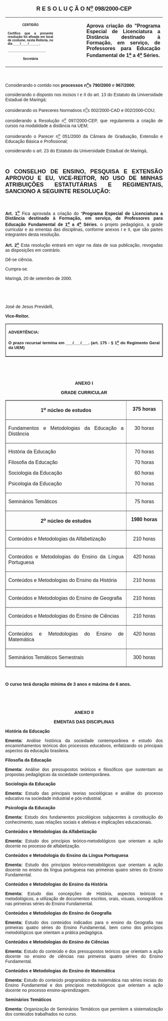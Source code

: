 <BODY LINK="#0000ff" VLINK="#800080">

<B><FONT FACE="Arial" SIZE=4><P ALIGN="CENTER">R E S O L U &Ccedil; &Atilde; O N<U><SUP>o</U></SUP> 098/2000-CEP</P></B></FONT>
<TABLE CELLSPACING=0 BORDER=0 CELLPADDING=7 WIDTH=621>
<TR><TD WIDTH="32%" VALIGN="TOP">
<P ALIGN="CENTER"><B><FONT FACE="Arial" SIZE=1>CERTID&Atilde;O</P>
<P ALIGN="JUSTIFY">Certifico que a presente resolu&ccedil;&atilde;o foi afixada em local de costume, nesta Reitoria, no dia ____/____/______.</P>
<P ALIGN="JUSTIFY">______________________</P>
<P ALIGN="CENTER">Secret&aacute;ria</B></FONT></TD>
<TD WIDTH="18%" VALIGN="TOP">
<P>&nbsp;</TD>
<TD WIDTH="50%" VALIGN="TOP">
<B><FONT FACE="Arial"><P ALIGN="JUSTIFY">Aprova cria&ccedil;&atilde;o do "Programa Especial de Licenciatura a Dist&acirc;ncia destinado &agrave; Forma&ccedil;&atilde;o, em servi&ccedil;o, de Professores para Educa&ccedil;&atilde;o Fundamental de 1<U><SUP>a</U></SUP> a 4<U><SUP>a</U></SUP> S&eacute;ries.</B></FONT></TD>
</TR>
</TABLE>

<FONT FACE="Arial"><P ALIGN="JUSTIFY">&nbsp;</P>
<P ALIGN="JUSTIFY">&#9;Considerando o contido nos <B>processos n<U><SUP>o</U>s</SUP> 790/2000</B> e <B>967/2000</B>;</P>
<P ALIGN="JUSTIFY">&#9;considerando o disposto nos incisos I e II do art. 13 do Estatuto da Universidade Estadual de Maring&aacute;;</P>
<P ALIGN="JUSTIFY">&#9;considerando os Pareceres Normativos n<U><SUP>o</U>s</SUP> 002/2000-CAD e 002/2000-COU;</P>
<P ALIGN="JUSTIFY">&#9;considerando a Resolu&ccedil;&atilde;o n<U><SUP>o</U></SUP> 097/2000-CEP, que regulamenta a cria&ccedil;&atilde;o de cursos na modalidade a dist&acirc;ncia na UEM;</P>
<P ALIGN="JUSTIFY">&#9;considerando o Parecer n<U><SUP>o</U></SUP> 051/2000 da C&acirc;mara de Gradua&ccedil;&atilde;o, Extens&atilde;o e Educa&ccedil;&atilde;o B&aacute;sica e Profissional;</P>
<P ALIGN="JUSTIFY">&#9;considerando o art. 23 do Estatuto da Universidade Estadual de Maring&aacute;,</P>
<P ALIGN="JUSTIFY">&nbsp;</P>
</FONT><B><FONT FACE="Arial" SIZE=4><P ALIGN="JUSTIFY">O CONSELHO DE ENSINO, PESQUISA E EXTENS&Atilde;O APROVOU E EU, VICE-REITOR, NO USO DE MINHAS ATRIBUI&Ccedil;&Otilde;ES ESTATUT&Aacute;RIAS E REGIMENTAIS, SANCIONO A SEGUINTE RESOLU&Ccedil;&Atilde;O:</P>
</FONT><FONT FACE="Arial"><P ALIGN="JUSTIFY">&nbsp;</P>
<P ALIGN="JUSTIFY">Art. 1<U><SUP>o</B></U></SUP> Fica aprovada a cria&ccedil;&atilde;o do "<B>Programa Especial de Licenciatura a Dist&acirc;ncia destinado &agrave; Forma&ccedil;&atilde;o, em servi&ccedil;o, de Professores para Educa&ccedil;&atilde;o Fundamental de 1<U><SUP>a</U></SUP> a 4<U><SUP>a</U></SUP> S&eacute;ries</B>, o projeto pedag&oacute;gico, a grade curricular e as ementas das disciplinas, conforme anexos I e II, que s&atilde;o partes integrantes desta resolu&ccedil;&atilde;o.</P>
<P ALIGN="JUSTIFY">&#9;<B>Art. 2<U><SUP>o</U></SUP> </B>Esta resolu&ccedil;&atilde;o entrar&aacute; em vigor na data de sua publica&ccedil;&atilde;o, revogadas as disposi&ccedil;&otilde;es em contr&aacute;rio.</P>
<P ALIGN="JUSTIFY">&#9;D&ecirc;-se ci&ecirc;ncia.</P>
<P ALIGN="JUSTIFY">&#9;Cumpra-se.</P>
<P ALIGN="JUSTIFY">Maring&aacute;, 20 de setembro de 2000.</P>
<P ALIGN="JUSTIFY">&nbsp;</P>
<P ALIGN="JUSTIFY">&nbsp;</P>
<P ALIGN="JUSTIFY">Jos&eacute; de Jesus Previdelli,</P>
<B><P ALIGN="JUSTIFY">Vice-Reitor.</P></B></FONT>
<TABLE BORDER CELLSPACING=1 CELLPADDING=4 WIDTH=212>
<TR><TD VALIGN="TOP">
<P ALIGN="JUSTIFY"><B><FONT FACE="Arial" SIZE=2>ADVERT&Ecirc;NCIA:</P>
<P ALIGN="JUSTIFY">O prazo recursal termina em ___/___/___. (art. 175 - § 1<U><SUP>o</U></SUP> do Regimento Geral da UEM)</B></FONT></TD>
</TR>
</TABLE>

<B><FONT FACE="Arial"><P ALIGN="JUSTIFY">&nbsp;</P>
</B><P>&nbsp;</P>
<B><P ALIGN="CENTER">ANEXO I</P>
<P ALIGN="CENTER">GRADE CURRICULAR</P></B></FONT>
<TABLE BORDER CELLSPACING=4 BORDERCOLOR="#808080" CELLPADDING=4 WIDTH=616>
<TR><TD WIDTH="77%" VALIGN="TOP">
<P ALIGN="CENTER"><B><FONT FACE="Arial">1<SUP>o</SUP> n&uacute;cleo de estudos</B></FONT></TD>
<TD WIDTH="23%" VALIGN="TOP">
<B><FONT FACE="Arial"><P ALIGN="CENTER">375 horas</B></FONT></TD>
</TR>
<TR><TD WIDTH="77%" VALIGN="TOP">
<FONT FACE="Arial"><P ALIGN="JUSTIFY">Fundamentos e Metodologias da Educa&ccedil;&atilde;o a Dist&acirc;ncia</FONT></TD>
<TD WIDTH="23%" VALIGN="TOP">
<FONT FACE="Arial"><P ALIGN="CENTER">30 horas</FONT></TD>
</TR>
<TR><TD WIDTH="77%" VALIGN="TOP">
<FONT FACE="Arial"><P ALIGN="JUSTIFY">Hist&oacute;ria da Educa&ccedil;&atilde;o </P>
<P ALIGN="JUSTIFY">Filosofia da Educa&ccedil;&atilde;o </P>
<P ALIGN="JUSTIFY">Sociologia da Educa&ccedil;&atilde;o </P>
<P ALIGN="JUSTIFY">Psicologia da Educa&ccedil;&atilde;o </FONT></TD>
<TD WIDTH="23%" VALIGN="TOP">
<FONT FACE="Arial"><P ALIGN="CENTER">70 horas</P>
<P ALIGN="CENTER">70 horas</P>
<P ALIGN="CENTER">60 horas</P>
<P ALIGN="CENTER">70 horas</FONT></TD>
</TR>
<TR><TD WIDTH="77%" VALIGN="TOP">
<FONT FACE="Arial"><P ALIGN="JUSTIFY">Semin&aacute;rios Tem&aacute;ticos</FONT></TD>
<TD WIDTH="23%" VALIGN="TOP">
<FONT FACE="Arial"><P ALIGN="CENTER">75 horas</FONT></TD>
</TR>
<TR><TD WIDTH="77%" VALIGN="TOP">
<B><FONT FACE="Arial"><P ALIGN="CENTER">2<SUP>o</SUP> n&uacute;cleo de estudos</B></FONT></TD>
<TD WIDTH="23%" VALIGN="TOP">
<B><FONT FACE="Arial"><P ALIGN="CENTER">1980 horas</B></FONT></TD>
</TR>
<TR><TD WIDTH="77%" VALIGN="TOP">
<FONT FACE="Arial"><P ALIGN="JUSTIFY">Conte&uacute;dos e Metodologias da Alfabetiza&ccedil;&atilde;o</FONT></TD>
<TD WIDTH="23%" VALIGN="TOP">
<FONT FACE="Arial"><P ALIGN="CENTER">210 horas</FONT></TD>
</TR>
<TR><TD WIDTH="77%" VALIGN="TOP">
<FONT FACE="Arial"><P ALIGN="JUSTIFY">Conte&uacute;dos e Metodologias do Ensino da L&iacute;ngua Portuguesa</FONT></TD>
<TD WIDTH="23%" VALIGN="TOP">
<FONT FACE="Arial"><P ALIGN="CENTER">420 horas</FONT></TD>
</TR>
<TR><TD WIDTH="77%" VALIGN="TOP">
<FONT FACE="Arial"><P ALIGN="JUSTIFY">Conte&uacute;dos e Metodologias do Ensino da Hist&oacute;ria</FONT></TD>
<TD WIDTH="23%" VALIGN="TOP">
<FONT FACE="Arial"><P ALIGN="CENTER">210 horas</FONT></TD>
</TR>
<TR><TD WIDTH="77%" VALIGN="TOP">
<FONT FACE="Arial"><P ALIGN="JUSTIFY">Conte&uacute;dos e Metodologias do Ensino de Geografia</FONT></TD>
<TD WIDTH="23%" VALIGN="TOP">
<FONT FACE="Arial"><P ALIGN="CENTER">210 horas</FONT></TD>
</TR>
<TR><TD WIDTH="77%" VALIGN="TOP">
<FONT FACE="Arial"><P ALIGN="JUSTIFY">Conte&uacute;dos e Metodologias do Ensino de Ci&ecirc;ncias</FONT></TD>
<TD WIDTH="23%" VALIGN="TOP">
<FONT FACE="Arial"><P ALIGN="CENTER">210 horas</FONT></TD>
</TR>
<TR><TD WIDTH="77%" VALIGN="TOP">
<FONT FACE="Arial"><P ALIGN="JUSTIFY">Conte&uacute;dos e Metodologias do Ensino de Matem&aacute;tica</FONT></TD>
<TD WIDTH="23%" VALIGN="TOP">
<FONT FACE="Arial"><P ALIGN="CENTER">420 horas</FONT></TD>
</TR>
<TR><TD WIDTH="77%" VALIGN="TOP">
<FONT FACE="Arial"><P ALIGN="JUSTIFY">Semin&aacute;rios Tem&aacute;ticos Semestrais</FONT></TD>
<TD WIDTH="23%" VALIGN="TOP">
<FONT FACE="Arial"><P ALIGN="CENTER">300 horas</FONT></TD>
</TR>
</TABLE>

<FONT FACE="Arial"><P ALIGN="JUSTIFY">&nbsp;</P>
<B><P ALIGN="JUSTIFY">O curso ter&aacute; dura&ccedil;&atilde;o m&iacute;nima de 3 anos e m&aacute;xima de 6 anos.</P>
<P ALIGN="JUSTIFY">&nbsp;</P>
<P ALIGN="JUSTIFY">&nbsp;</P>
<P ALIGN="CENTER">ANEXO II</P>
<P ALIGN="CENTER">EMENTAS DAS DISCIPLINAS</P>
<P ALIGN="JUSTIFY">Hist&oacute;ria da Educa&ccedil;&atilde;o</P>
<P ALIGN="JUSTIFY">Ementa: </B>An&aacute;lise hist&oacute;rica da sociedade contempor&acirc;nea e estudo dos encaminhamentos te&oacute;ricos dos processos educativos, enfatizando os principais aspectos da educa&ccedil;&atilde;o brasileira.</P>
<B><P ALIGN="JUSTIFY">Filosofia da Educa&ccedil;&atilde;o</P>
<P ALIGN="JUSTIFY">Ementa: </B>An&aacute;lise dos pressupostos te&oacute;ricos e filos&oacute;ficos que sustentam as propostas pedag&oacute;gicas da sociedade contempor&acirc;nea.</P>
<B><P ALIGN="JUSTIFY">Sociologia da Educa&ccedil;&atilde;o</P>
<P ALIGN="JUSTIFY">Ementa:</B> Estudo das principais teorias sociol&oacute;gicas e an&aacute;lise do processo educativo na sociedade industrial e p&oacute;s-industrial.</P>
<B><P ALIGN="JUSTIFY">Psicologia da Educa&ccedil;&atilde;o</P>
<P ALIGN="JUSTIFY">Ementa:</B> Estudo dos fundamentos psicol&oacute;gicos subjacentes &agrave; constitui&ccedil;&atilde;o do conhecimento, suas rela&ccedil;&otilde;es sociais e afetivas e implica&ccedil;&otilde;es educacionais.</P>
<B><P ALIGN="JUSTIFY">Conte&uacute;dos e Metodologias da Alfabetiza&ccedil;&atilde;o</P>
<P ALIGN="JUSTIFY">Ementa:</B> Estudo dos princ&iacute;pios te&oacute;rico-metodol&oacute;gicos que orientam a a&ccedil;&atilde;o docente no processo de alfabetiza&ccedil;&atilde;o.</P>
<B><P ALIGN="JUSTIFY">Conte&uacute;dos e Metodologia do Ensino da L&iacute;ngua Portuguesa</P>
<P ALIGN="JUSTIFY">Ementa:</B> Estudo dos princ&iacute;pios te&oacute;rico-metodol&oacute;gicos que orientam a a&ccedil;&atilde;o docente no ensino da l&iacute;ngua portuguesa nas primeiras quatro s&eacute;ries do Ensino Fundamental.</P>
<B><P ALIGN="JUSTIFY">Conte&uacute;dos e Metodologias do Ensino da Hist&oacute;ria</P>
<P ALIGN="JUSTIFY">Ementa:</B> Estudo das concep&ccedil;&otilde;es de Hist&oacute;ria, aspectos te&oacute;ricos e metodol&oacute;gicos, a utiliza&ccedil;&atilde;o de documentos escritos, orais, visuais, iconogr&aacute;ficos nas primeiras s&eacute;ries do Ensino Fundamental.</P>
<B><P ALIGN="JUSTIFY">Conte&uacute;dos e Metodologias do Ensino de Geografia</P>
<P ALIGN="JUSTIFY">Ementa:</B> Estudo dos conte&uacute;dos indicados para o ensino da Geografia nas primeiras quatro s&eacute;ries do Ensino Fundamental, bem como dos princ&iacute;pios metodol&oacute;gicos que orientam a pr&aacute;tica pedag&oacute;gica.</P>
<B><P ALIGN="JUSTIFY">Conte&uacute;dos e Metodologias do Ensino de Ci&ecirc;ncias</P>
<P ALIGN="JUSTIFY">Ementa:</B> Estudo do conte&uacute;do e dos pressupostos te&oacute;ricos que orientam a a&ccedil;&atilde;o docente no ensino de ci&ecirc;ncias nas primeiras quatro s&eacute;ries do Ensino Fundamental.</P>
<B><P ALIGN="JUSTIFY">Conte&uacute;dos e Metodologias do Ensino de Matem&aacute;tica</P>
<P ALIGN="JUSTIFY">Ementa:</B> Estudo do conte&uacute;do program&aacute;tico da matem&aacute;tica nas s&eacute;ries iniciais do Ensino Fundamental e dos princ&iacute;pios metodol&oacute;gicos que orientam a a&ccedil;&atilde;o docente no processo ensino-aprendizagem.</P>
<B><P ALIGN="JUSTIFY">Semin&aacute;rios Tem&aacute;ticos</P>
<P ALIGN="JUSTIFY">Ementa:</B> Organiza&ccedil;&atilde;o de Semin&aacute;rios Tem&aacute;ticos que permitem a sistematiza&ccedil;&atilde;o dos conte&uacute;dos trabalhados no curso.</P></FONT></BODY>
